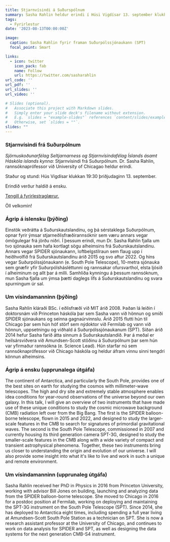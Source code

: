 ```yaml
---
title: Stjarnvísindi á Suðurspólnum
summary: Sasha Rahlin heldur erindi í Húsi Vigdísar 13. september klukkan 19:30
tags:
  - Fyrirlestur
date: '2023-08-13T00:00:00Z'

image:
  caption: Sasha Rahlin fyrir framan Suðurpólssjónaukann (SPT)
  focal_point: Smart

links:
  - icon: twitter
    icon_pack: fab
    name: Follow
    url: https://twitter.com/sasharahlin
url_code: ''
url_pdf: ''
url_slides: ''
url_video: ''

# Slides (optional).
#   Associate this project with Markdown slides.
#   Simply enter your slide deck's filename without extension.
#   E.g. `slides = "example-slides"` references `content/slides/example-slides.md`.
#   Otherwise, set `slides = ""`.
slides: ""
---
```


### Stjarnvísindi frá Suðurpólnum

_Sjörnuskoðunarfélag Seltjarnarness og Stjarnvísindafélag Íslands ásamt Háskóla íslands kynna:_
Stjarnvísindi frá Suðurpólnum. Dr. Sasha Rahlin, rannsóknaprófessor við University of Chicagao heldur erindi.

Staður og stund: Hús Vigdísar klukkan 19:30 þriðjudaginn 13. september.

Erindið verður haldið á ensku.

<a href="Sasha_iceland_astronomy_talk2.pdf">Tengill á fyrirlestraglærur.</a>

Öll velkomin!

### Ágrip á íslensku (þýðing)

Einstök veðrátta á Suðurskautslandinu, og þá sérstaklega Suðurpólnum, opnar fyrir ýmsar stjarneðlisfræðirannsóknir sem væru annars vegar ómögulegar frá jörðu niðri. Í þessum erindi, mun Dr. Sasha Rahlin fjalla um tvo sjónauka sem hafa kortlagt sögu alheimsins frá Suðurskautslandinu. Annars vegar SPIDER sjónaukann, loftbelgstilraun sem flaug upp í heiðhvolfið frá Suðurskautslandinu árið 2015 og svo aftur 2022. Og hins vegar Suðurpólssjónaukann (e. South Pole Telescope), 10-metra sjónauka sem gnæfir yfir Suðurpólshásléttunni og rannsakar ofursvarthol, elsta ljósið í alheiminum og allt þar á milli. Samhliða kynningu á þessum rannsóknum, mun Sasha fjalla um ýmsa þætti daglegs lífs á Suðurskautslandinu og svara spurningum úr sal.

### Um vísindamanninn (þýðing)

Sasha Rahlin kláraði BSc. í eðlisfræði við MIT árið 2008. Þaðan lá leiðin í doktorsnám við Princeton háskóla þar sem Sasha vann við hönnun og smíði SPIDER sjónaukans og seinna gagnaúrvinnslu. Árið 2015 flutti hún til Chicago þar sem hún hóf störf sem nýdoktor við Fermilab og vann við hönnun, uppsetningu og viðhald á Suðurpólssjónaukanum (SPT). Síðan árið 2014 hefur Sasha farið átta sinnum á Suðurskautslandið. Þar á meðal er heilsársviðvera við Amundsen-Scott stöðinu á Suðurpólnum þar sem hún var yfirmaður rannsókna (e. Science Lead). Hún starfar nú sem rannsóknaprófessor við Chicago háskóla og heldur áfram vinnu sinni tengdri könnun alheimsins.

### Ágrip á ensku (upprunalega útgáfa)

The continent of Antarctica, and particularly the South Pole, provides one of the best sites on earth for studying the cosmos with millimeter-wave telescopes. The high and dry site and extremely stable atmosphere enables idea conditions for year-round observations of the universe beyond our own galaxy. In this talk, I will give an overview of two instruments that have made use of these unique conditions to study the cosmic microwave background (CMB) radiation left over from the Big Bang. The first is the SPIDER balloon-borne telescope, flown in 2015 and 2022, and designed to study the larger-scale features in the CMB to search for signatures of primordial gravitational waves. The second is the South Pole Telescope, commissioned in 2007 and currently housing its third generation camera SPT-3G, designed to study the smaller-scale features in the CMB along with a wide variety of compact and transient astrophysical phenomena. Together, these two instruments bring us closer to understanding the origin and evolution of our universe. I will also provide some insight into what it's like to live and work in such a unique and remote environment.

### Um vísindamanninn (upprunaleg útgáfa)

Sasha Rahlin received her PhD in Physics in 2016 from Princeton University, working with advisor Bill Jones on building, launching and analyzing data from the SPIDER balloon-borne telescope. She moved to Chicago in 2016 for a postdoc position at Fermilab, working on deploying and maintaining the SPT-3G instrument on the South Pole Telescope (SPT). Since 2014, she has deployed to Antarctica eight times, including spending a full year living at Amundsen-Scott South Pole Station as a technician on SPT. She is now a research assistant professor at the University of Chicago, and continues to work on data analysis for SPIDER and SPT, as well as designing the data systems for the next generation CMB-S4 instrument.
